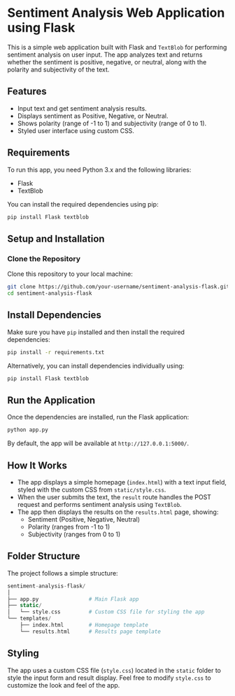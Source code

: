 # Sentiment Analysis Web Application using Flask

This is a simple web application built with Flask and `TextBlob` for performing sentiment analysis on user input. The app analyzes text and returns whether the sentiment is positive, negative, or neutral, along with the polarity and subjectivity of the text.

## Features
- Input text and get sentiment analysis results.
- Displays sentiment as Positive, Negative, or Neutral.
- Shows polarity (range of -1 to 1) and subjectivity (range of 0 to 1).
- Styled user interface using custom CSS.

## Requirements
To run this app, you need Python 3.x and the following libraries:

- Flask
- TextBlob

You can install the required dependencies using pip:

```bash
pip install Flask textblob
```

## Setup and Installation

### Clone the Repository

Clone this repository to your local machine:

```bash
git clone https://github.com/your-username/sentiment-analysis-flask.git
cd sentiment-analysis-flask
```
## Install Dependencies

Make sure you have `pip` installed and then install the required dependencies:

```bash
pip install -r requirements.txt
```
Alternatively, you can install dependencies individually using:

```bash
pip install Flask textblob
```
## Run the Application

Once the dependencies are installed, run the Flask application:

```bash
python app.py
```
By default, the app will be available at `http://127.0.0.1:5000/`.

## How It Works

- The app displays a simple homepage (`index.html`) with a text input field, styled with the custom CSS from `static/style.css`.
- When the user submits the text, the `result` route handles the POST request and performs sentiment analysis using `TextBlob`.
- The app then displays the results on the `results.html` page, showing:
  - Sentiment (Positive, Negative, Neutral)
  - Polarity (ranges from -1 to 1)
  - Subjectivity (ranges from 0 to 1)

## Folder Structure

The project follows a simple structure:

```php
sentiment-analysis-flask/
│
├── app.py                # Main Flask app
├── static/
│   └── style.css         # Custom CSS file for styling the app
└── templates/
    ├── index.html        # Homepage template
    └── results.html      # Results page template
```

## Styling

The app uses a custom CSS file (`style.css`) located in the `static` folder to style the input form and result display. Feel free to modify `style.css` to customize the look and feel of the app.
